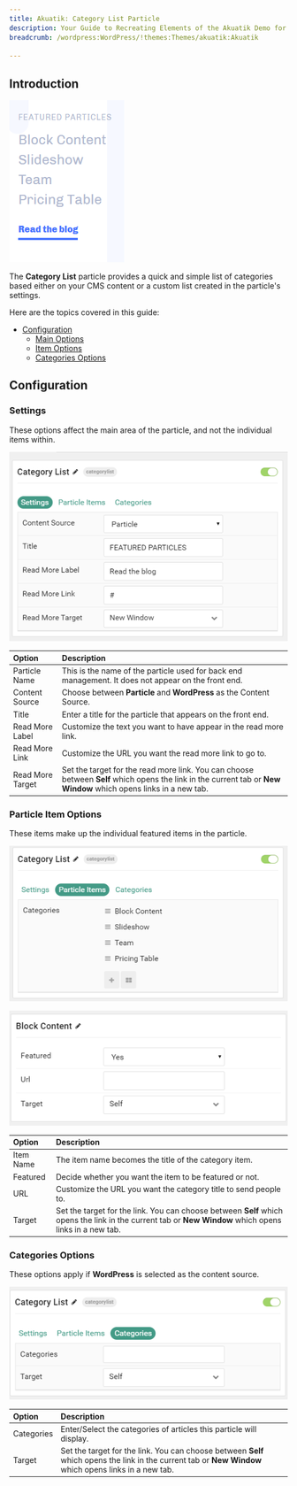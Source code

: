 ```yaml
---
title: Akuatik: Category List Particle
description: Your Guide to Recreating Elements of the Akuatik Demo for WordPress
breadcrumb: /wordpress:WordPress/!themes:Themes/akuatik:Akuatik

---
```


## Introduction

![](assets/particle_categorylist1.png)

The **Category List** particle provides a quick and simple list of categories based either on your CMS content or a custom list created in the particle's settings. 

Here are the topics covered in this guide:

* [Configuration](#configuration)
  * [Main Options](#settings)
  * [Item Options](#particle-item-options)
  * [Categories Options](#categories-options)

## Configuration

### Settings 

These options affect the main area of the particle, and not the individual items within.

![](assets/particle_categorylist2.png)

| Option           | Description                                                                                                                                                      |
| :-----           | :-----                                                                                                                                                           |
| Particle Name    | This is the name of the particle used for back end management. It does not appear on the front end.                                                              |
| Content Source   | Choose between **Particle** and **WordPress** as the Content Source.                                                                                                |
| Title            | Enter a title for the particle that appears on the front end.                                                                                                    |
| Read More Label  | Customize the text you want to have appear in the read more link.                                                                                                |
| Read More Link   | Customize the URL you want the read more link to go to.                                                                                                          |
| Read More Target | Set the target for the read more link. You can choose between **Self** which opens the link in the current tab or **New Window** which opens links in a new tab. |

### Particle Item Options

These items make up the individual featured items in the particle. 

![](assets/particle_categorylist3.png)

![](assets/particle_categorylist4.png)

| Option    | Description                                                                                                                                            |
| :-----    | :-----                                                                                                                                                 |
| Item Name | The item name becomes the title of the category item.                                                                                                  |
| Featured  | Decide whether you want the item to be featured or not.                                                                                                |
| URL       | Customize the URL you want the category title to send people to.                                                                                       |
| Target    | Set the target for the link. You can choose between **Self** which opens the link in the current tab or **New Window** which opens links in a new tab. |


### Categories Options

These options apply if **WordPress** is selected as the content source.

![](assets/particle_categorylist5.png)

| Option     | Description                                                                                                                                            |
| :-----     | :-----                                                                                                                                                 |
| Categories | Enter/Select the categories of articles this particle will display.                                                                                    |
| Target     | Set the target for the link. You can choose between **Self** which opens the link in the current tab or **New Window** which opens links in a new tab. |

